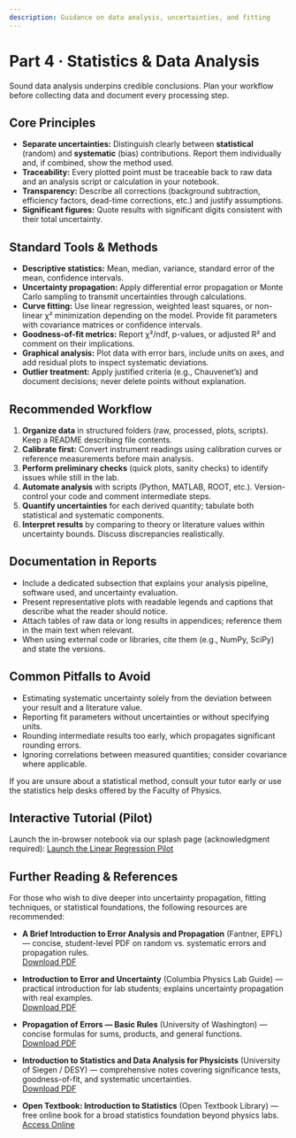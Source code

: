 ```yaml
---
description: Guidance on data analysis, uncertainties, and fitting
---
```


# Part 4 · Statistics & Data Analysis

Sound data analysis underpins credible conclusions. Plan your workflow before collecting data and document every processing step.

## Core Principles
- **Separate uncertainties:** Distinguish clearly between **statistical** (random) and **systematic** (bias) contributions. Report them individually and, if combined, show the method used.
- **Traceability:** Every plotted point must be traceable back to raw data and an analysis script or calculation in your notebook.
- **Transparency:** Describe all corrections (background subtraction, efficiency factors, dead-time corrections, etc.) and justify assumptions.
- **Significant figures:** Quote results with significant digits consistent with their total uncertainty.

## Standard Tools & Methods
- **Descriptive statistics:** Mean, median, variance, standard error of the mean, confidence intervals.
- **Uncertainty propagation:** Apply differential error propagation or Monte Carlo sampling to transmit uncertainties through calculations.
- **Curve fitting:** Use linear regression, weighted least squares, or non-linear χ² minimization depending on the model. Provide fit parameters with covariance matrices or confidence intervals.
- **Goodness-of-fit metrics:** Report χ²/ndf, p-values, or adjusted R² and comment on their implications.
- **Graphical analysis:** Plot data with error bars, include units on axes, and add residual plots to inspect systematic deviations.
- **Outlier treatment:** Apply justified criteria (e.g., Chauvenet’s) and document decisions; never delete points without explanation.

## Recommended Workflow
1. **Organize data** in structured folders (raw, processed, plots, scripts). Keep a README describing file contents.
2. **Calibrate first:** Convert instrument readings using calibration curves or reference measurements before main analysis.
3. **Perform preliminary checks** (quick plots, sanity checks) to identify issues while still in the lab.
4. **Automate analysis** with scripts (Python, MATLAB, ROOT, etc.). Version-control your code and comment intermediate steps.
5. **Quantify uncertainties** for each derived quantity; tabulate both statistical and systematic components.
6. **Interpret results** by comparing to theory or literature values within uncertainty bounds. Discuss discrepancies realistically.

## Documentation in Reports
- Include a dedicated subsection that explains your analysis pipeline, software used, and uncertainty evaluation.
- Present representative plots with readable legends and captions that describe what the reader should notice.
- Attach tables of raw data or long results in appendices; reference them in the main text when relevant.
- When using external code or libraries, cite them (e.g., NumPy, SciPy) and state the versions.

## Common Pitfalls to Avoid
- Estimating systematic uncertainty solely from the deviation between your result and a literature value.
- Reporting fit parameters without uncertainties or without specifying units.
- Rounding intermediate results too early, which propagates significant rounding errors.
- Ignoring correlations between measured quantities; consider covariance where applicable.

If you are unsure about a statistical method, consult your tutor early or use the statistics help desks offered by the Faculty of Physics.

## Interactive Tutorial (Pilot)
Launch the in-browser notebook via our splash page (acknowledgment required):
[Launch the Linear Regression Pilot](../../binder_splash/index.md)

## Further Reading & References

For those who wish to dive deeper into uncertainty propagation, fitting techniques, or statistical foundations, the following resources are recommended:

- **A Brief Introduction to Error Analysis and Propagation** (Fantner, EPFL) — concise, student-level PDF on random vs. systematic errors and propagation rules.  
  [Download PDF](https://www.epfl.ch/labs/lben/wp-content/uploads/2018/07/Error-Propagation_2013.pdf)

- **Introduction to Error and Uncertainty** (Columbia Physics Lab Guide) — practical introduction for lab students; explains uncertainty propagation with real examples.  
  [Download PDF](https://www.physics.columbia.edu/sites/default/files/content/Lab%20Resources/Lab%20Guide%201_%20Introduction%20to%20Error%20and%20Uncertainty.pdf)

- **Propagation of Errors — Basic Rules** (University of Washington) — concise formulas for sums, products, and general functions.  
  [Download PDF](https://courses.washington.edu/phys431/propagation_errors_UCh.pdf)

- **Introduction to Statistics and Data Analysis for Physicists** (University of Siegen / DESY) — comprehensive notes covering significance tests, goodness-of-fit, and systematic uncertainties.  
  [Download PDF](https://www-library.desy.de/preparch/books/vstatmp_engl.pdf)

- **Open Textbook: Introduction to Statistics** (Open Textbook Library) — free online book for a broad statistics foundation beyond physics labs.  
  [Access Online](https://open.umn.edu/opentextbooks/textbooks/introduction-to-statistics)

